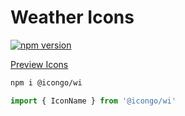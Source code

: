 Weather Icons
===

[![npm version](https://img.shields.io/npm/v/@icongo/wi.svg)](https://www.npmjs.com/package/@icongo/wi)

[Preview Icons](http://icongo.github.io/#/icons/wi)

```bash
npm i @icongo/wi
```

```jsx
import { IconName } from '@icongo/wi'
```